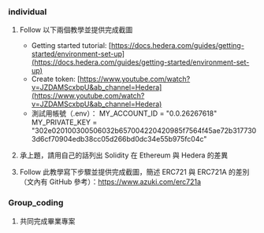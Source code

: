 ### individual
1. Follow 以下兩個教學並提供完成截圖
   - Getting started tutorial: [https://docs.hedera.com/guides/getting-started/environment-set-up](https://docs.hedera.com/guides/getting-started/environment-set-up)
   - Create token: [https://www.youtube.com/watch?v=JZDAMScxbpU&ab_channel=Hedera](https://www.youtube.com/watch?v=JZDAMScxbpU&ab_channel=Hedera)
   - 測試用帳號（.env）：
     MY_ACCOUNT_ID = "0.0.26267618"
     MY_PRIVATE_KEY = "302e020100300506032b657004220420985f7564f45ae72b3177303d6cf70904edb38cc05d266bd0dc34e55b975fc04c"

2. 承上題，請用自己的話列出 Solidity 在 Ethereum 與 Hedera 的差異
3. Follow 此教學寫下步驟並提供完成截圖，簡述 ERC721 與 ERC721A 的差別（文內有 GitHub 參考）：https://www.azuki.com/erc721a


### Group_coding
1. 共同完成畢業專案
